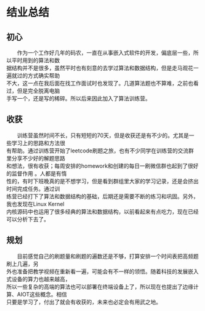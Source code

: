 # 结业总结
## 初心
&emsp;&emsp;作为一个工作好几年的码农，一直在从事嵌入式软件的开发，偏底层一些，所以平时用到的算法和数  
据结构并不是很多，虽然平时也有刻意的去学过算法和数据结构，但是走马观花一遍就过的方式确实帮助  
不大，这一点在我后面在找工作面试时也发现了。几道算法题也不算难，之前也看过，但是完全脱离电脑  
手写一个，还是写的稀碎。所以后来因此加入了算法训练营。

## 收获
&emsp;&emsp;训练营虽然时间不长，只有短短的70天，但是收获还是有不少的。尤其是一些学习上的思路和方法很  
有帮助。通过训练营开始了leetcode刷题之旅，也有不少同学在训练营的交流群里分享不少好的解题思路  
和想法，很有收获；每周安排的homework和创建的每日一刷微信群也起到了很好的监督作用 。人都是有惰  
性的，有时下班晚真的是不想学习，但是看到群组里大家的学习记录，还是会挤出时间完成任务。通过训  
练营已经打下了算法和数据结构的基础，后期还是需要不断的练习和巩固。另外，我也发现在Linux Kernel  
内核源码中也运用了很多经典的算法和数据结构，以前看起来有点吃力，现在已经可以分析下去了。

## 规划
&emsp;&emsp;目前感觉自己的刷题量和刷题的遍数还是不够，打算安排一个时间表把高频题刷上几遍，另  
外也准备把教学视频在重新看一遍，可能会有不一样的领悟。随着科技的发展嵌入式设备的算力也越来越高，  
所以一些复杂的高端的算法也可以部署在终端设备上了，所以现在也提出了边缘计算、AIOT这些概念。相信  
只要是学习了，付出了就会有收获的，未来也必定会有用武之地。  
